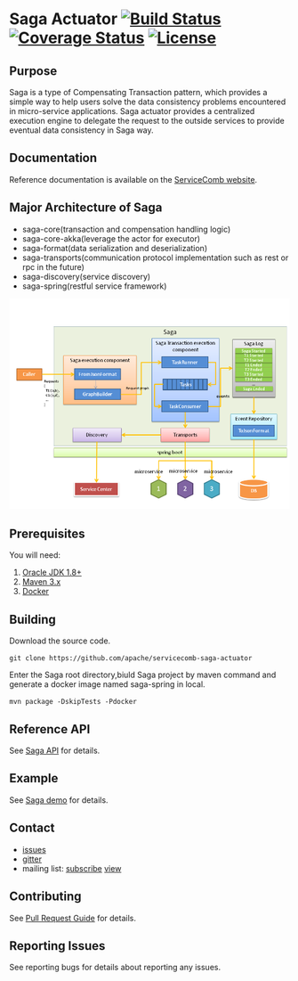 # Saga Actuator [![Build Status](https://travis-ci.org/apache/servicecomb-saga-actuator.svg?branch=master)](https://travis-ci.org/apache/servicecomb-saga-actuator?branch=master) [![Coverage Status](https://coveralls.io/repos/github/apache/servicecomb-saga-actuator/badge.svg?branch=master)](https://coveralls.io/github/apache/servicecomb-saga-actuator?branch=master) [![License](https://img.shields.io/badge/license-Apache%202-4EB1BA.svg)](https://www.apache.org/licenses/LICENSE-2.0.html)

## Purpose
Saga is a type of Compensating Transaction pattern, which provides a simple way to help users solve the data consistency problems encountered in micro-service applications. 
Saga actuator provides a centralized execution engine to delegate the request to the outside services to provide eventual data consistency in Saga way. 

## Documentation
Reference documentation is available on the [ServiceComb website](http://servicecomb.io/).

## Major Architecture of Saga
* saga-core(transaction and compensation handling logic)
* saga-core-akka(leverage the actor for executor)
* saga-format(data serialization and deserialization)
* saga-transports(communication protocol implementation such as rest or rpc in the future)
* saga-discovery(service discovery)
* saga-spring(restful service framework)

![Saga](docs/static_files/saga.png)

## Prerequisites
You will need:
1. [Oracle JDK 1.8+](http://www.oracle.com/technetwork/java/javase/downloads/jdk8-downloads-2133151.html)
2. [Maven 3.x](https://maven.apache.org/install.html)
3. [Docker](https://www.docker.com/get-docker)

## Building
Download the source code.
```
git clone https://github.com/apache/servicecomb-saga-actuator
```

Enter the Saga root directory,biuld Saga project by maven command and generate a docker image named saga-spring in local.
```
mvn package -DskipTests -Pdocker
```

## Reference API
See [Saga API](docs/api/api.md) for details.


## Example
See [Saga demo](saga-demo/README.md) for details.

## Contact
* [issues](https://issues.apache.org/jira/browse/SCB)
* [gitter](https://gitter.im/ServiceCombUsers/Saga)
* mailing list: [subscribe](mailto:dev-subscribe@servicecomb.apache.org) [view](https://lists.apache.org/list.html?dev@servicecomb.apache.org)

## Contributing
See [Pull Request Guide](http://servicecomb.io/developers/pull-request-guide/) for details.

## Reporting Issues
See reporting bugs for details about reporting any issues.
